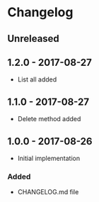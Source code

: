 # Changelog

<!-- There is always Unreleased section on the top. Subsections (Added, Changed, Fixed, Removed) should be added as needed. -->
## Unreleased

## 1.2.0 - 2017-08-27
- List all added

## 1.1.0 - 2017-08-27
- Delete method added

## 1.0.0 - 2017-08-26
- Initial implementation

### Added
- CHANGELOG.md file
